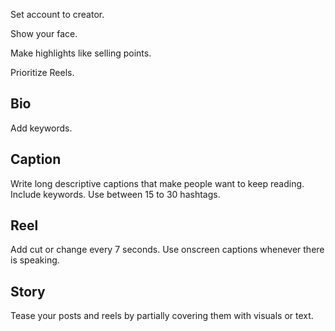 Set account to creator.

Show your face.

Make highlights like selling points.

Prioritize Reels.

## Bio

Add keywords.

## Caption

Write long descriptive captions that make people want to keep reading.
Include keywords.
Use between 15 to 30 hashtags.

## Reel

Add cut or change every 7 seconds.
Use onscreen captions whenever there is speaking.

## Story

Tease your posts and reels by partially covering them with visuals or text.
